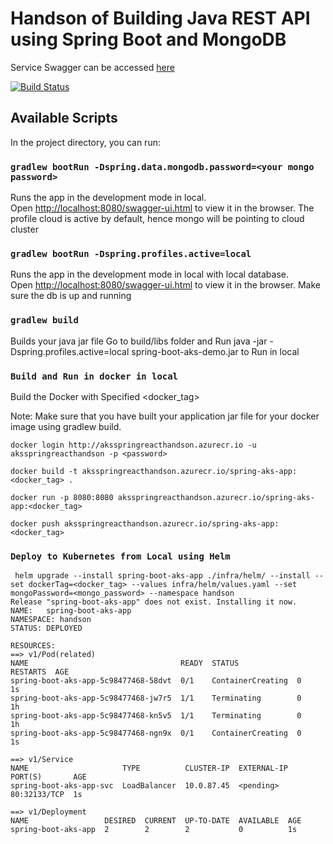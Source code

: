 # Handson of Building Java REST API using Spring Boot and MongoDB

Service Swagger can be accessed [here](http://spring-react-aks-app-service.eastasia.cloudapp.azure.com/swagger-ui.html)

[![Build Status](https://dev.azure.com/reactHandson/spring-react-aks-app/_apis/build/status/spring-boot-aks-app-Azure%20Kubernetes%20Service%20-CI?branchName=master)](https://dev.azure.com/reactHandson/spring-react-aks-app/_build/latest?definitionId=4&branchName=master)
## Available Scripts

In the project directory, you can run:


### `gradlew bootRun -Dspring.data.mongodb.password=<your mongo password>`

Runs the app in the development mode in local.<br>
Open [http://localhost:8080/swagger-ui.html](http://localhost:8080/swagger-ui.html) to view it in the browser.
The profile cloud is active by default, hence mongo will be pointing to cloud cluster


### `gradlew bootRun -Dspring.profiles.active=local`

Runs the app in the development mode in local with local database.<br>
Open [http://localhost:8080/swagger-ui.html](http://localhost:8080/swagger-ui.html) to view it in the browser.
Make sure the db is up and running

### `gradlew build`

Builds your java jar file
Go to build/libs folder and Run java -jar -Dspring.profiles.active=local spring-boot-aks-demo.jar to Run in local


### `Build and Run in docker in local`

Build the Docker with Specified <docker_tag>

Note: Make sure that you have built your application jar file for your docker image using gradlew build.

 
```  
docker login http://aksspringreacthandson.azurecr.io -u aksspringreacthandson -p <password>

docker build -t aksspringreacthandson.azurecr.io/spring-aks-app:<docker_tag> .

docker run -p 8080:8080 aksspringreacthandson.azurecr.io/spring-aks-app:<docker_tag>

docker push aksspringreacthandson.azurecr.io/spring-aks-app:<docker_tag>
```
### `Deploy to Kubernetes from Local using Helm`
```
 helm upgrade --install spring-boot-aks-app ./infra/helm/ --install --set dockerTag=<docker_tag> --values infra/helm/values.yaml --set mongoPassword=<mongo_password> --namespace handson
Release "spring-boot-aks-app" does not exist. Installing it now.
NAME:   spring-boot-aks-app
NAMESPACE: handson
STATUS: DEPLOYED

RESOURCES:
==> v1/Pod(related)
NAME                                  READY  STATUS             RESTARTS  AGE
spring-boot-aks-app-5c98477468-58dvt  0/1    ContainerCreating  0         1s
spring-boot-aks-app-5c98477468-jw7r5  1/1    Terminating        0         1h
spring-boot-aks-app-5c98477468-kn5v5  1/1    Terminating        0         1h
spring-boot-aks-app-5c98477468-ngn9x  0/1    ContainerCreating  0         1s

==> v1/Service
NAME                     TYPE          CLUSTER-IP  EXTERNAL-IP  PORT(S)       AGE
spring-boot-aks-app-svc  LoadBalancer  10.0.87.45  <pending>    80:32133/TCP  1s

==> v1/Deployment
NAME                 DESIRED  CURRENT  UP-TO-DATE  AVAILABLE  AGE
spring-boot-aks-app  2        2        2           0          1s
```